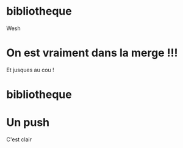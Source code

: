 # bibliotheque
Wesh

# On est vraiment dans la merge !!!

Et jusques au cou !

# bibliotheque
# Un push


C'est clair

